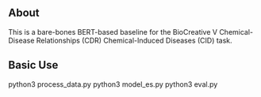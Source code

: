 ## About
This is a bare-bones BERT-based baseline for the BioCreative V Chemical-Disease Relationships (CDR) Chemical-Induced Diseases (CID) task.

## Basic Use

python3 process_data.py <raw CDR data directory> <processed data output directory>
python3 model_es.py <base file name of finetuned model> <output dir for finetuned model> <path to processed training data> <path to processed validation data>
python3 eval.py <predictions output file name> <path to finetuned model> <test>
